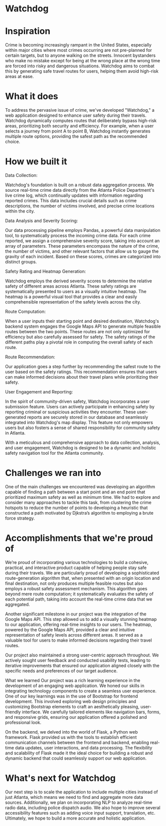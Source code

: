 # Watchdog

# Inspiration
Crime is becoming increasingly rampant in the United States, especially within major cities where most crimes occurring are not pre-planned for certain targets, but to anyone walking on the streets. Innocent bystanders who make no mistake except for being at the wrong place at the wrong time are forced into risky and dangerous situations. Watchdog aims to combat this by generating safe travel routes for users, helping them avoid high-risk areas at ease.

# What it does
To address the pervasive issue of crime, we've developed "Watchdog," a web application designed to enhance user safety during their travels. Watchdog dynamically computes routes that deliberately bypass high-risk areas, prioritizing both security and efficiency. For example, when a user selects a journey from point A to point B, Watchdog instantly generates multiple route options, providing the safest path as the recommended choice.

# How we built it
Data Collection:

Watchdog's foundation is built on a robust data aggregation process. We source real-time crime data directly from the Atlanta Police Department's live crime log, which continually updates with information regarding reported crimes. This data includes crucial details such as crime descriptions, the number of victims involved, and precise crime locations within the city.

Data Analysis and Severity Scoring:

Our data processing pipeline employs Pandas, a powerful data manipulation tool, to systematically process the incoming crime data. For each crime reported, we assign a comprehensive severity score, taking into account an array of parameters. These parameters encompass the nature of the crime, the number of victims, and other relevant factors that allow us to gauge the gravity of each incident. Based on these scores, crimes are categorized into distinct groups.

Safety Rating and Heatmap Generation:

Watchdog employs the derived severity scores to determine the relative safety of different areas across Atlanta. These safety ratings are systematically presented to users as a visually intuitive heatmap. The heatmap is a powerful visual tool that provides a clear and easily comprehensible representation of the safety levels across the city.

Route Computation:

When a user inputs their starting point and desired destination, Watchdog's backend system engages the Google Maps API to generate multiple feasible routes between the two points. These routes are not only optimized for efficiency but also carefully assessed for safety. The safety ratings of the different paths play a pivotal role in computing the overall safety of each route.

Route Recommendation:

Our application goes a step further by recommending the safest route to the user based on the safety ratings. This recommendation ensures that users can make informed decisions about their travel plans while prioritizing their safety.

User Engagement and Reporting:

In the spirit of community-driven safety, Watchdog incorporates a user submission feature. Users can actively participate in enhancing safety by reporting criminal or suspicious activities they encounter. These user-generated reports are securely stored in our database and seamlessly integrated into Watchdog's map display. This feature not only empowers users but also fosters a sense of shared responsibility for community safety in Atlanta.

With a meticulous and comprehensive approach to data collection, analysis, and user engagement, Watchdog is designed to be a dynamic and holistic safety navigation tool for the Atlanta community.

# Challenges we ran into
One of the main challenges we encountered was developing an algorithm capable of finding a path between a start point and an end point that prioritized maximum safety as well as minimum time. We had to explore and consider many approaches to tackle this task, from clustering the crime hotspots to reduce the number of points to developing a heuristic that constructed a path motivated by Djkstra’s algorithm to employing a brute force strategy.

# Accomplishments that we're proud of
We’re proud of incorporating various technologies to build a cohesive, practical, and interactive product capable of helping people stay safe during their travels. We are particularly proud of developing a sophisticated route-generation algorithm that, when presented with an origin location and final destination, not only produces multiple feasible routes but also employs a robust safety assessment mechanism. This algorithm goes beyond mere route computation; it systematically evaluates the safety of each potential path, taking into account the real-time crime data that we aggregated.

Another significant milestone in our project was the integration of the Google Maps API. This step allowed us to add a visually stunning heatmap to our application, offering real-time insights to our users. The heatmap, powered by the Google Maps API, provided a clear and intuitive representation of safety levels across different areas. It served as a valuable tool for users to make informed decisions regarding their travel routes.

Our project also maintained a strong user-centric approach throughout. We actively sought user feedback and conducted usability tests, leading to iterative improvements that ensured our application aligned closely with the specific needs and preferences of our target audience.

What we learned
Our project was a rich learning experience in the development of an engaging web application. We honed our skills in integrating technology components to create a seamless user experience. One of our key learnings was in the use of Bootstrap for frontend development. This involved exploring web design principles and customizing Bootstrap elements to craft an aesthetically pleasing, user-friendly interface. We carefully tailored elements like navigation bars, forms, and responsive grids, ensuring our application offered a polished and professional look.

On the backend, we delved into the world of Flask, a Python web framework. Flask provided us with the tools to establish efficient communication channels between the frontend and backend, enabling real-time data updates, user interactions, and data processing. The flexibility and scalability of Flask made it the ideal choice for building a robust and dynamic backend that could seamlessly support our web application.

# What's next for Watchdog
Our next step is to scale the application to include multiple cities instead of just Atlanta, which means we need to find and aggregate more data sources. Additionally, we plan on incorporating NLP to analyze real-time radio data, including police dispatch audio. We also hope to improve several accessibility features such as adding voice input support, translation, etc. Ultimately, we hope to build a more accurate and holistic application.
